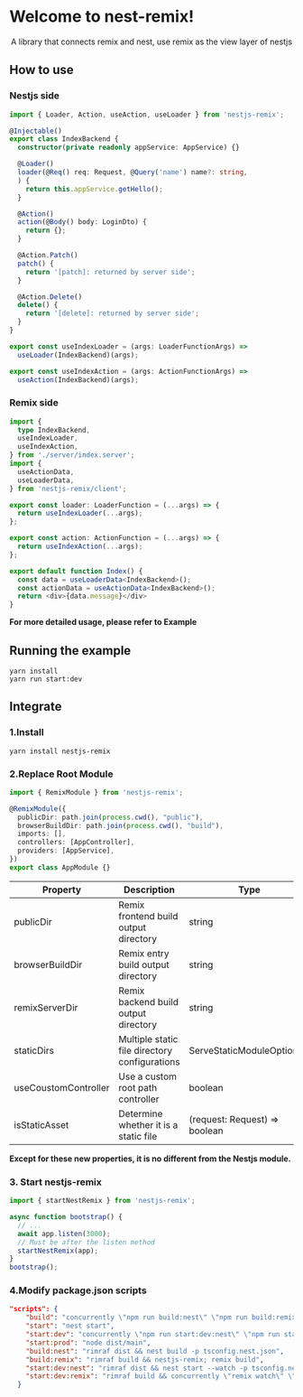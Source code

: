 # Welcome to nest-remix!

<center>A library that connects remix and nest, use remix as the view layer of nestjs</center>

## How to use

### Nestjs side
```typescript
import { Loader, Action, useAction, useLoader } from 'nestjs-remix';

@Injectable()
export class IndexBackend {
  constructor(private readonly appService: AppService) {}

  @Loader()
  loader(@Req() req: Request, @Query('name') name?: string,
  ) {
    return this.appService.getHello();
  }

  @Action()
  action(@Body() body: LoginDto) {
    return {};
  }

  @Action.Patch()
  patch() {
    return '[patch]: returned by server side';
  }

  @Action.Delete()
  delete() {
    return '[delete]: returned by server side';
  }
}

export const useIndexLoader = (args: LoaderFunctionArgs) =>
  useLoader(IndexBackend)(args);

export const useIndexAction = (args: ActionFunctionArgs) =>
  useAction(IndexBackend)(args);
```

### Remix side

```typescript
import {
  type IndexBackend,
  useIndexLoader,
  useIndexAction,
} from './server/index.server';
import {
  useActionData,
  useLoaderData,
} from 'nestjs-remix/client';

export const loader: LoaderFunction = (...args) => {
  return useIndexLoader(...args);
};

export const action: ActionFunction = (...args) => {
  return useIndexAction(...args);
};

export default function Index() {
  const data = useLoaderData<IndexBackend>();
  const actionData = useActionData<IndexBackend>();
  return <div>{data.message}</div>
}
```
<b>For more detailed usage, please refer to Example</b>

## Running the example

```
yarn install
yarn run start:dev
```

## Integrate

### 1.Install

```
yarn install nestjs-remix
```

### 2.Replace Root Module

```typescript
import { RemixModule } from 'nestjs-remix';

@RemixModule({
  publicDir: path.join(process.cwd(), "public"),
  browserBuildDir: path.join(process.cwd(), "build"),
  imports: [],
  controllers: [AppController],
  providers: [AppService],
})
export class AppModule {}
```

|  Property   | Description  | Type | Required |
|  ----  |  ----  |  ----  |  ----  |
| publicDir | Remix frontend build output directory | string | true |
| browserBuildDir | Remix entry build output directory | string | true |
| remixServerDir | Remix backend build output directory | string | true |
| staticDirs | Multiple static file directory configurations | ServeStaticModuleOptions[] | false |
| useCoustomController | Use a custom root path controller | boolean | false |
| isStaticAsset | Determine whether it is a static file | (request: Request) => boolean | false

<b>Except for these new properties, it is no different from the Nestjs module.</b>

### 3. Start nestjs-remix

```typescript
import { startNestRemix } from 'nestjs-remix';

async function bootstrap() {
  // ...
  await app.listen(3000);
  // Must be after the listen method
  startNestRemix(app);
}
bootstrap();
```

### 4.Modify package.json scripts

```json
"scripts": {
    "build": "concurrently \"npm run build:nest\" \"npm run build:remix\" -n \"NEST,REMIX\"",
    "start": "nest start",
    "start:dev": "concurrently \"npm run start:dev:nest\" \"npm run start:dev:remix\" -n \"NEST,REMIX\"",
    "start:prod": "node dist/main",
    "build:nest": "rimraf dist && nest build -p tsconfig.nest.json",
    "build:remix": "rimraf build && nestjs-remix; remix build",
    "start:dev:nest": "rimraf dist && nest start --watch -p tsconfig.nest.json",
    "start:dev:remix": "rimraf build && concurrently \"remix watch\" \"nestjs-remix -w\""
  }
```




